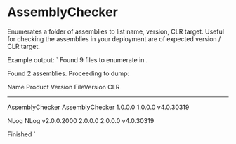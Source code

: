 # AssemblyChecker #
Enumerates a folder of assemblies to list name, version, CLR target.
Useful for checking the assemblies in your deployment are of expected version / CLR target.

Example output:
`
Found 9 files to enumerate in .

Found 2 assemblies. Proceeding to dump:

  Name                   Product                               Version         FileVersion     CLR       
  ---------------------  ------------------------------------  --------------  --------------  ----------
  AssemblyChecker        AssemblyChecker                       1.0.0.0         1.0.0.0         v4.0.30319

  NLog                   NLog v2.0.0.2000                      2.0.0.0         2.0.0.0         v4.0.30319

Finished
`

